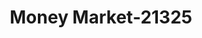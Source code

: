 ---
f_zip-code: 75110
f_state-code: TX
title: Money Market-21325
f_phone: 903-872-0306
f_city-only: Corsicana
f_address: 105 West 7Th Avenue Corsicana
f_location-unique-id: '21325'
slug: money-market-21325
updated-on: '2024-05-30T13:46:58.046Z'
created-on: '2024-05-30T13:36:59.803Z'
published-on: '2024-05-30T13:54:32.469Z'
f_city-state: cms/city/corsicana-tx.md
f_company: cms/company/money-market.md
f_state: cms/state/texas.md
layout: '[payday-loan].html'
tags: payday-loan
---